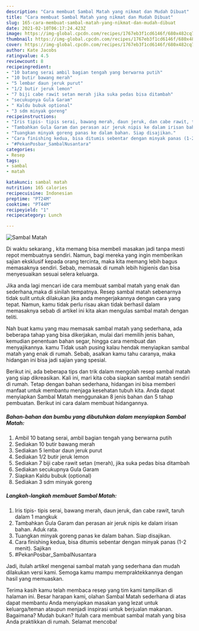 ```yaml
---
description: "Cara membuat Sambal Matah yang nikmat dan Mudah Dibuat"
title: "Cara membuat Sambal Matah yang nikmat dan Mudah Dibuat"
slug: 165-cara-membuat-sambal-matah-yang-nikmat-dan-mudah-dibuat
date: 2021-02-10T06:17:24.423Z
image: https://img-global.cpcdn.com/recipes/1767eb3f1cd6146f/680x482cq70/sambal-matah-foto-resep-utama.jpg
thumbnail: https://img-global.cpcdn.com/recipes/1767eb3f1cd6146f/680x482cq70/sambal-matah-foto-resep-utama.jpg
cover: https://img-global.cpcdn.com/recipes/1767eb3f1cd6146f/680x482cq70/sambal-matah-foto-resep-utama.jpg
author: Kate Jacobs
ratingvalue: 4.5
reviewcount: 8
recipeingredient:
- "10 batang serai ambil bagian tengah yang berwarna putih"
- "10 butir bawang merah"
- "5 lembar daun jeruk purut"
- "1/2 butir jeruk lemon"
- "7 biji cabe rawit setan merah jika suka pedas bisa ditambah"
- "secukupnya Gula Garam"
- " Kaldu bubuk optional"
- "3 sdm minyak goreng"
recipeinstructions:
- "Iris tipis- tipis serai, bawang merah, daun jeruk, dan cabe rawit, taruh dalam 1 mangkuk"
- "Tambahkan Gula Garam dan perasan air jeruk nipis ke dalam irisan bahan. Aduk rata."
- "Tuangkan minyak goreng panas ke dalam bahan. Siap disajikan."
- "Cara finishing kedua, bisa ditumis sebentar dengan minyak panas (1-2 menit). Sajikan"
- "#PekanPosbar_SambalNusantara"
categories:
- Resep
tags:
- sambal
- matah

katakunci: sambal matah 
nutrition: 165 calories
recipecuisine: Indonesian
preptime: "PT24M"
cooktime: "PT44M"
recipeyield: "1"
recipecategory: Lunch

---
```



![Sambal Matah](https://img-global.cpcdn.com/recipes/1767eb3f1cd6146f/680x482cq70/sambal-matah-foto-resep-utama.jpg)

Di waktu  sekarang , kita memang bisa membeli masakan jadi tanpa mesti repot membuatnya sendiri. Namun, bagi mereka yang ingin memberikan sajian eksklusif kepada orang tercinta, maka kita memang lebih bagus memasaknya sendiri. Sebab, memasak di rumah lebih higienis dan bisa menyesuaikan sesuai selera keluarga.

Jika anda lagi mencari ide cara membuat sambal matah yang enak dan sederhana,maka di sinilah tempatnya. Resep sambal matah  sebenarnya tidak sulit untuk dilakukan jika anda mengerjakannya dengan cara yang tepat. Namun, kamu tidak perlu risau akan tidak berhasil dalam memasaknya 
sebab di artikel ini kita akan mengulas sambal matah dengan teliti.  



Nah buat kamu yang mau memasak sambal matah yang sederhana, ada beberapa tahap yang bisa dikerjakan, mulai dari memilih jenis bahan, kemudian penentuan bahan segar, hingga cara membuat dan menyajikannya. kamu Tidak usah pusing kalau hendak menyiapkan sambal matah yang enak di rumah. Sebab, asalkan kamu  tahu caranya, maka hidangan ini bisa jadi sajian yang spesial.

Berikut ini, ada beberapa tips dan trik dalam mengolah resep sambal matah yang siap dikreasikan. Kali ini, mari kita coba siapkan sambal matah sendiri di rumah. Tetap dengan bahan sederhana, hidangan ini bisa memberi manfaat untuk membantu menjaga kesehatan tubuh kita. Anda dapat menyiapkan Sambal Matah menggunakan 8 jenis bahan dan 5 tahap pembuatan. Berikut ini cara dalam membuat hidangannya.

<!--inarticleads1-->

##### Bahan-bahan dan bumbu yang dibutuhkan dalam menyiapkan Sambal Matah:

1. Ambil 10 batang serai, ambil bagian tengah yang berwarna putih
1. Sediakan 10 butir bawang merah
1. Sediakan 5 lembar daun jeruk purut
1. Sediakan 1/2 butir jeruk lemon
1. Sediakan 7 biji cabe rawit setan (merah), jika suka pedas bisa ditambah
1. Sediakan secukupnya Gula Garam
1. Siapkan  Kaldu bubuk (optional)
1. Sediakan 3 sdm minyak goreng




<!--inarticleads2-->

##### Langkah-langkah membuat Sambal Matah:

1. Iris tipis- tipis serai, bawang merah, daun jeruk, dan cabe rawit, taruh dalam 1 mangkuk
1. Tambahkan Gula Garam dan perasan air jeruk nipis ke dalam irisan bahan. Aduk rata.
1. Tuangkan minyak goreng panas ke dalam bahan. Siap disajikan.
1. Cara finishing kedua, bisa ditumis sebentar dengan minyak panas (1-2 menit). Sajikan
1. #PekanPosbar_SambalNusantara




Jadi, itulah artikel mengenai  sambal matah  yang sederhana dan mudah dilakukan versi kami. Semoga kamu mampu mempraktekkannya dengan hasil yang memuaskan. 

Terima kasih kamu telah membaca resep yang tim kami tampilkan di halaman ini. Besar harapan kami, olahan  Sambal Matah sederhana di atas dapat membantu Anda menyiapkan masakan yang lezat untuk keluarga/teman ataupun menjadi inspirasi untuk berjualan makanan. Bagaimana? Mudah bukan? Itulah cara membuat sambal matah yang bisa Anda praktikkan di rumah. Selamat mencoba!

